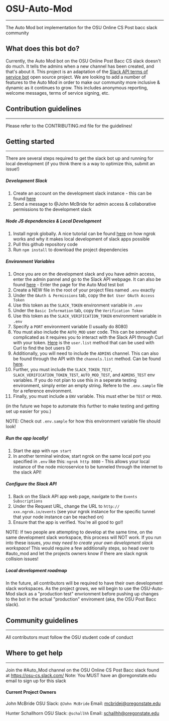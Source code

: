 # OSU-Auto-Mod
___
The Auto Mod bot implementation for the OSU Online CS Post bacc slack community

## What does this bot do?
Currently, the Auto Mod bot on the OSU Online Post Bacc CS slack doesn't do much. It tells the admins when a new channel has been created, and that's about it. This project is an adaptation of the [Slack API terms of service bot](https://github.com/slackapi/template-terms-of-service) open source project. We are looking to add a number of features to the Auto Mod in order to make our community more inclusive & dynamic as it continues to grow. This includes anonymous reporting, welcome messages, terms of service signing, etc. 

## Contribution guidelines
___
Please refer to the CONTRIBUTING.md file for the guidelines!

## Getting started
___
There are several steps required to get the slack bot up and running for local development (if you think there is a way to optimize this, submit an issue!)

##### Development Slack
1. Create an account on the development slack instance - this can be found [here](https://osu-auto-mod.slack.com)
2. Send a message to @John McBride for admin access & collaborative permissions to the development slack

##### Node JS dependencies & Local Development
1. Install ngrok globally. A nice tutorial can be found [here](https://api.slack.com/tutorials/tunneling-with-ngrok) on how ngrok works and why it makes local development of slack apps possible
2. Pull this github repository code
3. Run `npm install` to download the project dependencies

##### Environment Variables
1. Once you are on the development slack and you have admin access, enter the admin pannel and go to the Slack API webpage. It can also be found [here](https://api.slack.com) - Enter the page for the Auto Mod test bot
2. Create a NEW file in the root of your project files named `.env` exactly
3. Under the `OAuth & Permissions` tab, copy the `Bot User OAuth Access Token`
4. Use this token as the `SLACK_TOKEN` environment variable in `.env`
5. Under the `Basic Information` tab, copy the `Verification Token`
6. Use this token as the `SLACK_VERIFICATION_TOKEN` environment variable in `.env`
7. Specify a `PORT` environment variable (I usually do 8080)
8. You must also include the `AUTO_MOD` user code. This can be somewhat complicated as it requires you to interact with the Slack API through Curl with your token. [Here](https://api.slack.com/methods/users.list) is the `user.list` method that can be used with Curl to find the bot users ID 
9. Additionally, you will need to include the `ADMINS` channel. This can also be found through the API with the `channels.list` method. Can be found [here](https://api.slack.com/methods/channels.list). 
10. Further, you must include the `SLACK_TOKEN_TEST`, `SLACK_VERIFICATION_TOKEN_TEST`, `AUTO_MOD_TEST`, and `ADMINS_TEST` env variables. If you do not plan to use this in a seperate testing environment, simply enter an empty string. Refere to the `.env.sample` file for a reference environment.
11. Finally, you must include a `ENV` variable. This must ether be `TEST` or `PROD`. 

(in the future we hope to automate this further to make testing and getting set up easier for you.)

NOTE: Check out `.env.sample` for how this environment variable file should look!

##### Run the app locally!
1. Start the app with `npm start`
2. In another terminal window, start ngrok on the same local port you specified in `.env` like this: `ngrok http 8080`  -  This allows your local instance of the node microservice to be tunneled through the internet to the slack API!

##### Configure the Slack API
1. Back on the Slack API app web page, navigate to the `Events Subscriptions`
2. Under the Request URL, change the URL to `http:// xxx.ngrok.io/events` (see your ngrok instance for the specific tunnel that your node instance can be reached on)
3. Ensure that the app is verified. You're all good to go!!

NOTE: If two people are attempting to develop at the same time, on the same development slack workspace, this process will NOT work. If you run into these issues,
_*you may need to create your own development slack workspace!*_ This would require a few additionally steps, so head over to #auto_mod and let the projects owners know if there are slack ngrok collision issues! 

##### Local development roadmap
In the future, all contributors will be required to have their own development slack workspaces. As the project grows, we will begin to use the OSU-Auto-Mod slack as a "production test" envrionment before pushing up changes to the bot in the actual "production" enviroment (aka, the OSU Post Bacc slack).

## Community guidelines
___
All contributors must follow the OSU student code of conduct 

## Where to get help
___
Join the #Auto_Mod channel on the OSU Online CS Post Bacc slack found at https://osu-cs.slack.com/
Note: You MUST have an @oregonstate.edu email to sign up for this slack

#### Current Project Owners
John McBride 
OSU Slack: `@John McBride`
Email: mcbridej@oregonstate.edu

Hunter Schallhorn
OSU Slack: `@schallhh`
Email: schallhh@oregonstate.edu
